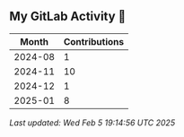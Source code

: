 ## My GitLab Activity 🚀

| Month      | Contributions |
|------------|--------------|
| 2024-08 | 1 |
| 2024-11 | 10 |
| 2024-12 | 1 |
| 2025-01 | 8 |

_Last updated: Wed Feb  5 19:14:56 UTC 2025_

